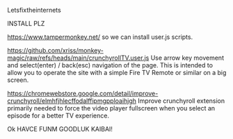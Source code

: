 Letsfixtheinternets

INSTALL PLZ

https://www.tampermonkey.net/ so we can install user.js scripts.

https://github.com/xriss/monkey-magic/raw/refs/heads/main/crunchyrollTV.user.js 
Use arrow key movement and select(enter) / back(esc) navigation of the 
page. This is intended to allow you to operate the site with a simple 
Fire TV Remote or similar on a big screen. 

https://chromewebstore.google.com/detail/improve-crunchyroll/elmhfjhlecffodalffipmgpploaihjgh 
Improve crunchyroll extension primarily needed to force the video 
player fullscreen when you select an episode for a better TV 
experience. 

Ok HAVCE FUNM GOODLUK KAIBAI!

